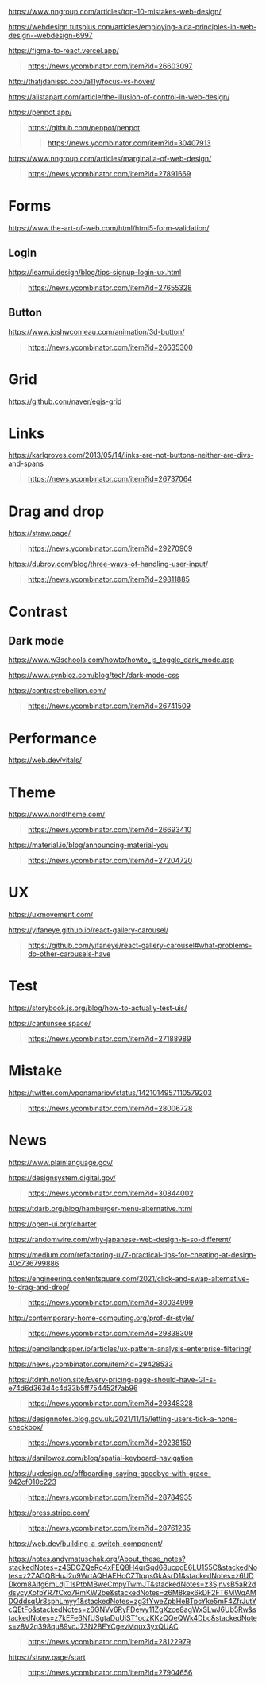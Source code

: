 https://www.nngroup.com/articles/top-10-mistakes-web-design/

https://webdesign.tutsplus.com/articles/employing-aida-principles-in-web-design--webdesign-6997

https://figma-to-react.vercel.app/
 > https://news.ycombinator.com/item?id=26603097

http://thatjdanisso.cool/a11y/focus-vs-hover/

https://alistapart.com/article/the-illusion-of-control-in-web-design/

https://penpot.app/
> https://github.com/penpot/penpot
> > https://news.ycombinator.com/item?id=30407913

https://www.nngroup.com/articles/marginalia-of-web-design/
> https://news.ycombinator.com/item?id=27891669

# Forms
https://www.the-art-of-web.com/html/html5-form-validation/

## Login
https://learnui.design/blog/tips-signup-login-ux.html
> https://news.ycombinator.com/item?id=27655328

## Button
https://www.joshwcomeau.com/animation/3d-button/
> https://news.ycombinator.com/item?id=26635300

# Grid
https://github.com/naver/egjs-grid

# Links
https://karlgroves.com/2013/05/14/links-are-not-buttons-neither-are-divs-and-spans
> https://news.ycombinator.com/item?id=26737064

# Drag and drop
https://straw.page/
> https://news.ycombinator.com/item?id=29270909

https://dubroy.com/blog/three-ways-of-handling-user-input/
> https://news.ycombinator.com/item?id=29811885

# Contrast
## Dark mode
https://www.w3schools.com/howto/howto_js_toggle_dark_mode.asp

https://www.synbioz.com/blog/tech/dark-mode-css

https://contrastrebellion.com/
> https://news.ycombinator.com/item?id=26741509

# Performance
https://web.dev/vitals/

# Theme
https://www.nordtheme.com/
> https://news.ycombinator.com/item?id=26693410

https://material.io/blog/announcing-material-you
> https://news.ycombinator.com/item?id=27204720

#  UX
https://uxmovement.com/

https://yifaneye.github.io/react-gallery-carousel/
> https://github.com/yifaneye/react-gallery-carousel#what-problems-do-other-carousels-have

# Test
https://storybook.js.org/blog/how-to-actually-test-uis/

https://cantunsee.space/
> https://news.ycombinator.com/item?id=27188989

# Mistake
https://twitter.com/vponamariov/status/1421014957110579203
> https://news.ycombinator.com/item?id=28006728

# News
https://www.plainlanguage.gov/

https://designsystem.digital.gov/
> https://news.ycombinator.com/item?id=30844002

https://tdarb.org/blog/hamburger-menu-alternative.html

https://open-ui.org/charter

https://randomwire.com/why-japanese-web-design-is-so-different/

https://medium.com/refactoring-ui/7-practical-tips-for-cheating-at-design-40c736799886

https://engineering.contentsquare.com/2021/click-and-swap-alternative-to-drag-and-drop/
> https://news.ycombinator.com/item?id=30034999

http://contemporary-home-computing.org/prof-dr-style/
> https://news.ycombinator.com/item?id=29838309

https://pencilandpaper.io/articles/ux-pattern-analysis-enterprise-filtering/

https://news.ycombinator.com/item?id=29428533

https://tdinh.notion.site/Every-pricing-page-should-have-GIFs-e74d6d363d4c4d33b5ff754452f7ab96
> https://news.ycombinator.com/item?id=29348328

https://designnotes.blog.gov.uk/2021/11/15/letting-users-tick-a-none-checkbox/
> https://news.ycombinator.com/item?id=29238159

https://danilowoz.com/blog/spatial-keyboard-navigation

https://uxdesign.cc/offboarding-saying-goodbye-with-grace-942cf010c223
> https://news.ycombinator.com/item?id=28784935

https://press.stripe.com/
> https://news.ycombinator.com/item?id=28761235

https://web.dev/building-a-switch-component/

https://notes.andymatuschak.org/About_these_notes?stackedNotes=z4SDCZQeRo4xFEQ8H4qrSqd68ucpgE6LU155C&stackedNotes=z2ZAGQBHuJ2u9WrtAQHAEHcCZTtqpsGkAsrD1&stackedNotes=z6UDDkom8Aifg6mLdjT1sPtbMBweCmpyTwmJT&stackedNotes=z3SjnvsB5aR2ddsycyXofbYR7fCxo7RmKW2be&stackedNotes=z6M8kex6kDF2FT6MWqAMDQddsqUr8sphLmyy1&stackedNotes=zg3fYweZpbHeBTpcYke5mF4ZfrJutYcQEtFo&stackedNotes=z6GNVv6RyFDewy11ZgXzce8agWxSLwJ6Ub5Rw&stackedNotes=z7kEFe6NfUSgtaDuUjST1oczKKzQQeQWk4Dbc&stackedNotes=z8V2q398qu89vdJ73N2BEYCgevMqux3yxQUAC
> https://news.ycombinator.com/item?id=28122979

https://straw.page/start
> https://news.ycombinator.com/item?id=27904656